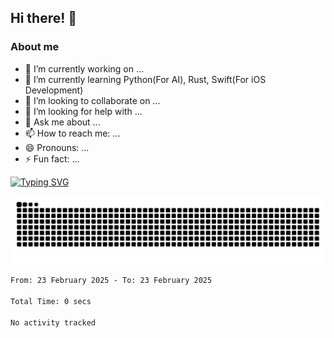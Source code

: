 ## Hi there! 👋

### About me

- 🔭 I’m currently working on ...
- 🌱 I’m currently learning Python(For AI), Rust, Swift(For iOS Development)
- 👯 I’m looking to collaborate on ...
- 🤔 I’m looking for help with ...
- 💬 Ask me about ...
- 📫 How to reach me: ...
- 😄 Pronouns: ...
- ⚡ Fun fact: ...


[![Typing SVG](https://readme-typing-svg.demolab.com/?lines=First+line+of+text;Second+line+of+text)](https://git.io/typing-svg)

![Snake animation](https://raw.githubusercontent.com/DavidRicardoWilde/DavidRicardoWilde/output/github-contribution-grid-snake-dark.svg)

<!--START_SECTION:waka-->

```txt
From: 23 February 2025 - To: 23 February 2025

Total Time: 0 secs

No activity tracked
```

<!--END_SECTION:waka-->
